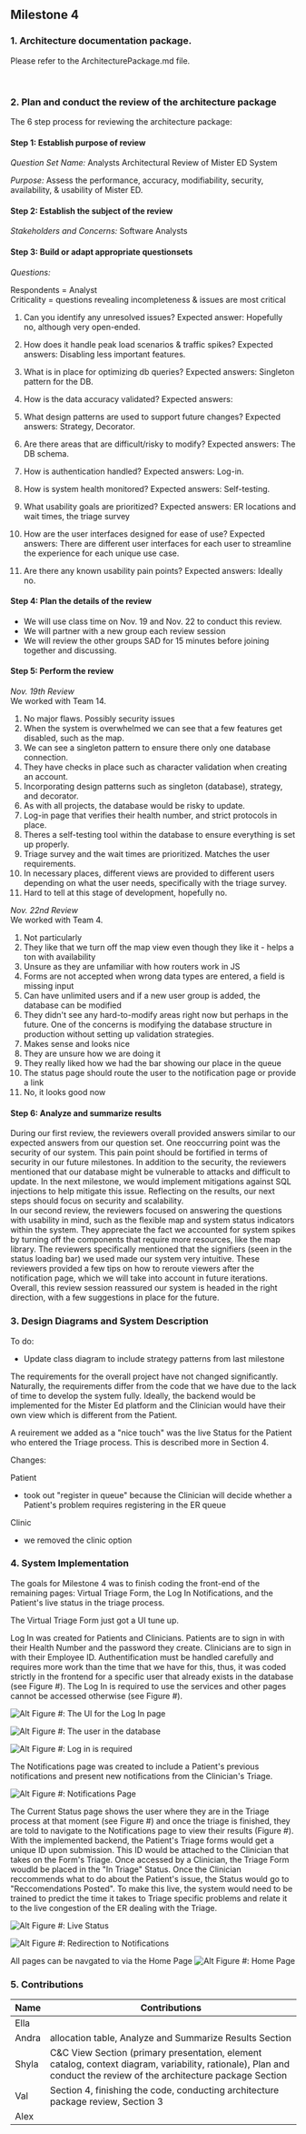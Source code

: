 ## Milestone 4

### 1. Architecture documentation package.

   Please refer to the ArchitecturePackage.md file.

<br>

### 2. Plan and conduct the review of the architecture package

The 6 step process for reviewing the architecture package:

#### Step 1: Establish purpose of review

*Question Set Name:*  Analysts Architectural Review of Mister ED System

*Purpose:* Assess the performance, accuracy, modifiability, security, availability, & usability of Mister ED.
<br>

#### Step 2: Establish the subject of the review

*Stakeholders and Concerns:* Software Analysts

#### Step 3: Build or adapt appropriate questionsets

*Questions:*

Respondents = Analyst
<br>
Criticality = questions revealing incompleteness & issues are most critical
<br>
1. Can you identify any unresolved issues?
Expected answer: Hopefully no, although very open-ended.

2. How does it handle peak load scenarios & traffic spikes?
Expected answers: Disabling less important features.

3. What is in place for optimizing db queries?
Expected answers: Singleton pattern for the DB.

4. How is the data accuracy validated?
Expected answers: 

5. What design patterns are used to support future changes?
Expected answers: Strategy, Decorator.

6. Are there areas that are difficult/risky to modify?
Expected answers: The DB schema.

7. How is authentication handled?
Expected answers: Log-in.

8. How is system health monitored?
Expected answers: Self-testing.

9. What usability goals are prioritized?
Expected answers: ER locations and wait times, the triage survey

10. How are the user interfaces designed for ease of use?
Expected answers: There are different user interfaces for each user to streamline the experience for each unique use case.

11. Are there any known usability pain points?
Expected answers: Ideally no.

#### Step 4: Plan the details of the review
- We will use class time on Nov. 19 and Nov. 22 to conduct this review.
- We will partner with a new group each review session
- We will review the other groups SAD for 15 minutes before joining together and discussing.

#### Step 5: Perform the review

*Nov. 19th Review*
<br>
We worked with Team 14.
<br>

1. No major flaws. Possibly security issues
2. When the system is overwhelmed we can see that a few features get disabled, such as the map.
3. We can see a singleton pattern to ensure there only one database connection.
4. They have checks in place such as character validation when creating an account.
5. Incorporating design patterns such as singleton (database), strategy, and decorator.
6. As with all projects, the database would be risky to update.
7. Log-in page that verifies their health number, and strict protocols in place.
8. Theres a self-testing tool within the database to ensure everything is set up properly.
9. Triage survey and the wait times are prioritized. Matches the user requirements.
10. In necessary places, different views are provided to different users depending on what the user needs, specifically with the triage survey.
11. Hard to tell at this stage of development, hopefully no.

*Nov. 22nd Review*
<br>
We worked with Team 4.
<br>

1. Not particularly 
2. They like that we turn off the map view even though they like it - helps a ton with availability
3. Unsure as they are unfamiliar with how routers work in JS
4. Forms are not accepted when wrong data types are entered, a field is missing input
5. Can have unlimited users and if a new user group is added, the database can be modified 
6. They didn't see any hard-to-modify areas right now but perhaps in the future. One of the concerns is modifying the database structure in production without setting up validation strategies.
7. Makes sense and looks nice
8. They are unsure how we are doing it 
9. They really liked how we had the bar showing our place in the queue
10. The status page should route the user to the notification page or provide a link
11. No, it looks good now

#### Step 6: Analyze and summarize results

During our first review, the reviewers overall provided answers similar to our expected answers from our question set. One reoccurring point was the security of our system. This pain point should be fortified in terms of security in our future milestones. In addition to the security, the reviewers mentioned that our database might be vulnerable to attacks and difficult to update. In the next milestone, we would implement mitigations against SQL injections to help mitigate this issue. Reflecting on the results, our next steps should focus on security and scalability.
<br>
In our second review, the reviewers focused on answering the questions with usability in mind, such as the flexible map and system status indicators within the system. They appreciate the fact we accounted for system spikes by turning off the components that require more resources, like the map library. The reviewers specifically mentioned that the signifiers (seen in the status loading bar) we used made our system very intuitive. These reviewers provided a few tips on how to reroute viewers after the notification page, which we will take into account in future iterations. Overall, this review session reassured our system is headed in the right direction, with a few suggestions in place for the future.
<br>

### 3. Design Diagrams and System Description
To do:
- Update class diagram to include strategy patterns from last milestone <br>

The requirements for the overall project have not changed significantly. Naturally, the requirements differ from the code that we have due to the lack of time to develop the system fully. Ideally, the backend would be implemented for the Mister Ed platform and the Clinician would have their own view which is different from the Patient. 

A reuirement we added as a "nice touch" was the live Status for the Patient who entered the Triage process. This is described more in Section 4.

Changes: 

Patient 
- took out "register in queue" because the Clinician will decide whether a Patient's problem requires registering in the ER queue

Clinic
- we removed the clinic option


### 4. System Implementation

 The goals for Milestone 4 was to finish coding the front-end of the remaining pages: Virtual Triage Form, the Log In Notifications, and the Patient's live status in the triage process.  
 
 The Virtual Triage Form just got a UI tune up.

 Log In was created for Patients and Clinicians. Patients are to sign in with their Health Number and the password they create. Clinicians are to sign in with their Employee ID. Authentification must be handled carefully and requires more work than the time that we have for this, thus, it was coded strictly in the frontend for a specific user that already exists in the database (see Figure #). The Log In is required to use the services and other pages cannot be accessed otherwise (see Figure #). 

  ![Alt](Diagrams/login.png)
 Figure #: The UI for the Log In page

 ![Alt](Diagrams/userDB.png)
 Figure #: The user in the database

 ![Alt](Diagrams/appjs.png)
 Figure #: Log in is required
 
 The Notifications page was created to include a Patient's previous notifications and present new notifications from the Clinician's Triage.

  ![Alt](Diagrams/notifications.png)
  Figure #: Notifications Page

The Current Status page shows the user where they are in the Triage process at that moment (see Figure #) and once the triage is finished, they are told to navigate to the Notifications page to view their results (Figure #). With the implemented backend, the Patient's Triage forms would get a unique ID upon submission. This ID would be attached to the Clinician that takes on the Form's Triage. Once accessed by a Clinician, the Triage Form woudld be placed in the "In Triage" Status. Once the Clinician reccommends what to do about the Patient's issue, the Status would go to "Reccomendations Posted". To make this live, the system would need to be trained to predict the time it takes to Triage specific problems and relate it to the live congestion of the ER dealing with the Triage. 


![Alt](Diagrams/liveStatus.png)
Figure #: Live Status
 

![Alt](Diagrams/doneTriage.png)
Figure #: Redirection to Notifications

All pages can be navgated to via the Home Page
![Alt](Diagrams/homePage.png)
Figure #: Home Page


### 5. Contributions


| Name | Contributions | 
| ----------- | ---------------------- |
| Ella |  |
| Andra | allocation table, Analyze and Summarize Results Section |
| Shyla | C&C View Section (primary presentation, element catalog, context diagram, variability, rationale), Plan and conduct the review of the architecture package Section|
| Val | Section 4, finishing the code, conducting architecture package review, Section 3 | 
| Alex |  |
